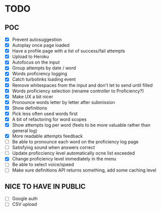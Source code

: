 # TODO

## POC

- [x] Prevent autosuggestion
- [x] Autoplay once page loaded
- [x] Have a profile page with a list of success/fail attempts
- [x] Upload to Heroku
- [x] Autofocus on the input
- [x] Group attempts by date / word
- [x] Words proficiency logging
- [x] Catch turbolinks loading event
- [x] Remove whitespaces from the input and don't let to send until filled
- [x] Words proficiency selection (rename controller to Proficiency?)
- [x] Make UX a bit nicer
- [x] Pronounce words letter by letter after submission
- [x] Show definitions
- [x] Pick less often used words first
- [x] A bit of refactoring for word scopes
- [x] Show attempts log per word (feels to be more valuable rather than general log)
- [x] More readable attempts feedback
- [ ] Be able to pronounce each word on the proficiency log page
- [ ] Satisfying sound when answers correct
- [ ] Update proficciency level automatically ocne list exceeded
- [x] Change proficiency level immediately in the menu
- [ ] Be able to select voice/speed
- [ ] Make sure definitions API returns something, add some caching level

## NICE TO HAVE IN PUBLIC

- [ ] Google auth
- [ ] CSV upload
